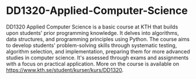 # DD1320-Applied-Computer-Science

DD1320 Applied Computer Science is a basic course at KTH that builds upon students' prior programming knowledge. It delves into algorithms, data structures, and programming principles using Python. The course aims to develop students' problem-solving skills through systematic testing, algorithm selection, and implementation, preparing them for more advanced studies in computer science. It's assessed through exams and assignments with a focus on practical application​. More on the course is available on https://www.kth.se/student/kurser/kurs/DD1320.
